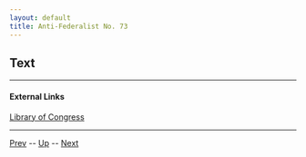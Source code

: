 ```yaml
---
layout: default
title: Anti-Federalist No. 73
---
```


## Text

---
#### External Links
[Library of Congress]()

---

[Prev](72.md) -- [Up](README.md) -- [Next](74.md)
